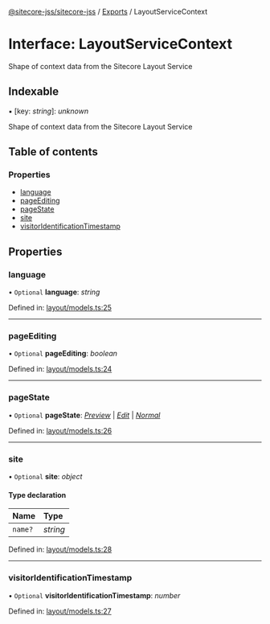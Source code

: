 [@sitecore-jss/sitecore-jss](../README.md) / [Exports](../modules.md) / LayoutServiceContext

# Interface: LayoutServiceContext

Shape of context data from the Sitecore Layout Service

## Indexable

▪ [key: *string*]: *unknown*

Shape of context data from the Sitecore Layout Service

## Table of contents

### Properties

- [language](layoutservicecontext.md#language)
- [pageEditing](layoutservicecontext.md#pageediting)
- [pageState](layoutservicecontext.md#pagestate)
- [site](layoutservicecontext.md#site)
- [visitorIdentificationTimestamp](layoutservicecontext.md#visitoridentificationtimestamp)

## Properties

### language

• `Optional` **language**: *string*

Defined in: [layout/models.ts:25](https://github.com/Sitecore/jss/blob/94a2bbf1/packages/sitecore-jss/src/layout/models.ts#L25)

___

### pageEditing

• `Optional` **pageEditing**: *boolean*

Defined in: [layout/models.ts:24](https://github.com/Sitecore/jss/blob/94a2bbf1/packages/sitecore-jss/src/layout/models.ts#L24)

___

### pageState

• `Optional` **pageState**: [*Preview*](../enums/layoutservicepagestate.md#preview) \| [*Edit*](../enums/layoutservicepagestate.md#edit) \| [*Normal*](../enums/layoutservicepagestate.md#normal)

Defined in: [layout/models.ts:26](https://github.com/Sitecore/jss/blob/94a2bbf1/packages/sitecore-jss/src/layout/models.ts#L26)

___

### site

• `Optional` **site**: *object*

#### Type declaration

| Name | Type |
| :------ | :------ |
| `name?` | *string* |

Defined in: [layout/models.ts:28](https://github.com/Sitecore/jss/blob/94a2bbf1/packages/sitecore-jss/src/layout/models.ts#L28)

___

### visitorIdentificationTimestamp

• `Optional` **visitorIdentificationTimestamp**: *number*

Defined in: [layout/models.ts:27](https://github.com/Sitecore/jss/blob/94a2bbf1/packages/sitecore-jss/src/layout/models.ts#L27)
